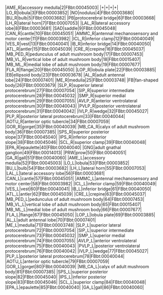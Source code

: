 |AME_R|accessory medulla|2|FBbt:00045003|
|+|+|+|+|
|LO_R|lobula|3|FBbt:00003852|
|NO|nodulus|4|FBbt:00003680|
|BU_R|bulb|5|FBbt:00003682|
|PB|protocerebral bridge|6|FBbt:00003668|
|LH_R|lateral horn|7|FBbt:00007053|
|LAL_R|lateral accessory lobe|8|FBbt:00003681|
|SAD|saddle|9|FBbt:00045048|
|CAN_R|cantle|10|FBbt:00045051|
|AMMC_R|antennal mechanosensory and motor center|11|FBbt:00003982|
|ICL_R|inferior clamp|12|FBbt:00040049|
|VES_R|vest|13|FBbt:00040041|
|IB_R|inferior bridge|14|FBbt:00040050|
|ATL_R|antler|15|FBbt:00045039|
|CRE_R|crepine|16|FBbt:00045037|
|MB_PED_R|pedunculus of adult mushroom body|17|FBbt:00007453|
|MB_VL_R|vertical lobe of adult mushroom body|18|FBbt:00015407|
|MB_ML_R|medial lobe of adult mushroom body|19|FBbt:00007677|
|FLA_R|flange|20|FBbt:00045050|
|LOP_R|lobula plate|22|FBbt:00003885|
|EB|ellipsoid body|23|FBbt:00003678|
|AL_R|adult antennal lobe|24|FBbt:00007401|
|ME_R|medulla|25|FBbt:00003748|
|FB|fan-shaped body|26|FBbt:00003679|
|SLP_R|superior lateral protocerebrum|27|FBbt:00007054|
|SIP_R|superior intermediate protocerebrum|28|FBbt:00045032|
|SMP_R|superior medial protocerebrum|29|FBbt:00007055|
|AVLP_R|anterior ventrolateral protocerebrum|30|FBbt:00040043|
|PVLP_R|posterior ventrolateral protocerebrum|31|FBbt:00040042|
|IVLP_R|wedge|32|FBbt:00045027|
|PLP_R|posterior lateral protocerebrum|33|FBbt:00040044|
|AOTU_R|anterior optic tubercle|34|FBbt:00007059|
|GOR_R|gorget|35|FBbt:00040039|
|MB_CA_R|calyx of adult mushroom body|36|FBbt:00007385|
|SPS_R|superior posterior slope|37|FBbt:00045040|
|IPS_R|inferior posterior slope|38|FBbt:00045046|
|SCL_R|superior clamp|39|FBbt:00040048|
|EPA_R|epaulette|40|FBbt:00040040|
|GNG|adult gnathal ganglion|49|FBbt:00014013|
|PRW|prow|50|FBbt:00040051|
|GA_R|gall|51|FBbt:00040060|
|AME_L|accessory medulla|52|FBbt:00045003|
|LO_L|lobula|53|FBbt:00003852|
|BU_L|bulb|54|FBbt:00003682|
|LH_L|lateral horn|55|FBbt:00007053|
|LAL_L|lateral accessory lobe|56|FBbt:00003681|
|CAN_L|cantle|57|FBbt:00045051|
|AMMC_L|antennal mechanosensory and motor center|58|FBbt:00003982|
|ICL_L|inferior clamp|59|FBbt:00040049|
|VES_L|vest|60|FBbt:00040041|
|IB_L|inferior bridge|61|FBbt:00040050|
|ATL_L|antler|62|FBbt:00045039|
|CRE_L|crepine|63|FBbt:00045037|
|MB_PED_L|pedunculus of adult mushroom body|64|FBbt:00007453|
|MB_VL_L|vertical lobe of adult mushroom body|65|FBbt:00015407|
|MB_ML_L|medial lobe of adult mushroom body|66|FBbt:00007677|
|FLA_L|flange|67|FBbt:00045050|
|LOP_L|lobula plate|69|FBbt:00003885|
|AL_L|adult antennal lobe|70|FBbt:00007401|
|ME_L|medulla|71|FBbt:00003748|
|SLP_L|superior lateral protocerebrum|72|FBbt:00007054|
|SIP_L|superior intermediate protocerebrum|73|FBbt:00045032|
|SMP_L|superior medial protocerebrum|74|FBbt:00007055|
|AVLP_L|anterior ventrolateral protocerebrum|75|FBbt:00040043|
|PVLP_L|posterior ventrolateral protocerebrum|76|FBbt:00040042|
|IVLP_L|wedge|77|FBbt:00045027|
|PLP_L|posterior lateral protocerebrum|78|FBbt:00040044|
|AOTU_L|anterior optic tubercle|79|FBbt:00007059|
|GOR_L|gorget|80|FBbt:00040039|
|MB_CA_L|calyx of adult mushroom body|81|FBbt:00007385|
|SPS_L|superior posterior slope|82|FBbt:00045040|
|IPS_L|inferior posterior slope|83|FBbt:00045046|
|SCL_L|superior clamp|84|FBbt:00040048|
|EPA_L|epaulette|85|FBbt:00040040|
|GA_L|gall|86|FBbt:00040060|
